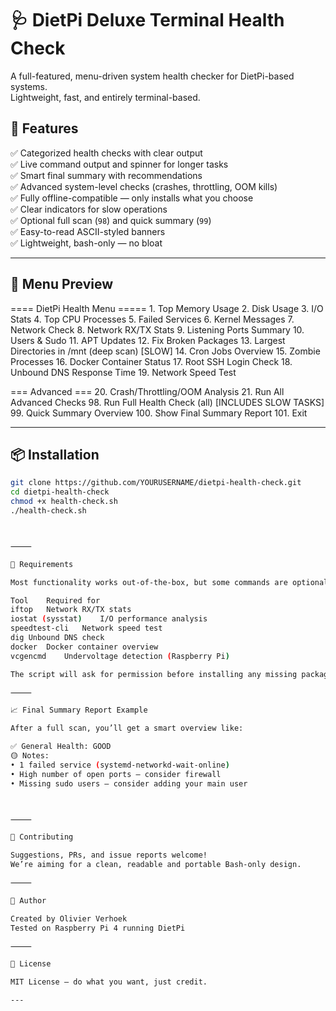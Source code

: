 # 🩺 DietPi Deluxe Terminal Health Check

A full-featured, menu-driven system health checker for DietPi-based systems.  
Lightweight, fast, and entirely terminal-based.

## 🚀 Features

✅ Categorized health checks with clear output  
✅ Live command output and spinner for longer tasks  
✅ Smart final summary with recommendations  
✅ Advanced system-level checks (crashes, throttling, OOM kills)  
✅ Fully offline-compatible — only installs what you choose  
✅ Clear indicators for slow operations  
✅ Optional full scan (`98`) and quick summary (`99`)  
✅ Easy-to-read ASCII-styled banners  
✅ Lightweight, bash-only — no bloat

---

## 📸 Menu Preview

==== DietPi Health Menu =====
	1.	Top Memory Usage
	2.	Disk Usage
	3.	I/O Stats
	4.	Top CPU Processes
	5.	Failed Services
	6.	Kernel Messages
	7.	Network Check
	8.	Network RX/TX Stats
	9.	Listening Ports Summary
	10.	Users & Sudo
	11.	APT Updates
	12.	Fix Broken Packages
	13.	Largest Directories in /mnt (deep scan) [SLOW]
	14.	Cron Jobs Overview
	15.	Zombie Processes
	16.	Docker Container Status
	17.	Root SSH Login Check
	18.	Unbound DNS Response Time
	19.	Network Speed Test

=== Advanced ===
20. Crash/Throttling/OOM Analysis
21. Run All Advanced Checks
	98.	Run Full Health Check (all) [INCLUDES SLOW TASKS]
	99.	Quick Summary Overview
	100.	Show Final Summary Report
	101.	Exit

---

## 📦 Installation

```bash
git clone https://github.com/YOURUSERNAME/dietpi-health-check.git
cd dietpi-health-check
chmod +x health-check.sh
./health-check.sh



⸻

🔧 Requirements

Most functionality works out-of-the-box, but some commands are optional:

Tool	Required for
iftop	Network RX/TX stats
iostat (sysstat)	I/O performance analysis
speedtest-cli	Network speed test
dig	Unbound DNS check
docker	Docker container overview
vcgencmd	Undervoltage detection (Raspberry Pi)

The script will ask for permission before installing any missing packages.

⸻

📈 Final Summary Report Example

After a full scan, you’ll get a smart overview like:

✅ General Health: GOOD
🟡 Notes:
• 1 failed service (systemd-networkd-wait-online)
• High number of open ports — consider firewall
• Missing sudo users — consider adding your main user



⸻

🤝 Contributing

Suggestions, PRs, and issue reports welcome!
We’re aiming for a clean, readable and portable Bash-only design.

⸻

🧠 Author

Created by Olivier Verhoek
Tested on Raspberry Pi 4 running DietPi

⸻

📜 License

MIT License — do what you want, just credit.

---
